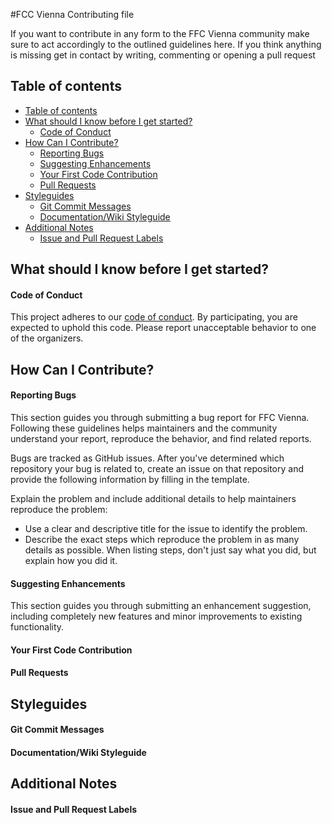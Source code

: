 #FCC Vienna Contributing file

If you want to contribute in any form to the FFC Vienna community make sure to act accordingly to the outlined guidelines here. If you think anything is missing get in contact by writing, commenting or opening a pull request

## Table of contents

<!-- toc orderedList:0 depthFrom:1 depthTo:6 -->

* [Table of contents](#table-of-contents)
* [What should I know before I get started?](#what-should-i-know-before-i-get-started)
    * [Code of Conduct](#code-of-conduct)
* [How Can I Contribute?](#how-can-i-contribute)
    * [Reporting Bugs](#reporting-bugs)
    * [Suggesting Enhancements](#suggesting-enhancements)
    * [Your First Code Contribution](#your-first-code-contribution)
    * [Pull Requests](#pull-requests)
* [Styleguides](#styleguides)
    * [Git Commit Messages](#git-commit-messages)
    * [Documentation/Wiki Styleguide](#documentationwiki-styleguide)
* [Additional Notes](#additional-notes)
    * [Issue and Pull Request Labels](#issue-and-pull-request-labels)

<!-- tocstop -->



## What should I know before I get started?

#### Code of Conduct

This project adheres to our [code of conduct](./CodeOfConduct.md). By participating, you are expected to uphold this code. Please report unacceptable behavior to one of the organizers.

## How Can I Contribute?

#### Reporting Bugs

This section guides you through submitting a bug report for FFC Vienna. Following these guidelines helps maintainers and the community understand your report, reproduce the behavior, and find related reports.

Bugs are tracked as GitHub issues. After you've determined which repository your bug is related to, create an issue on that repository and provide the following information by filling in the template.

Explain the problem and include additional details to help maintainers reproduce the problem:

- Use a clear and descriptive title for the issue to identify the problem.
- Describe the exact steps which reproduce the problem in as many details as possible. When listing steps, don't just say what you did, but explain how you did it.

#### Suggesting Enhancements

This section guides you through submitting an enhancement suggestion, including completely new features and minor improvements to existing functionality.


#### Your First Code Contribution
#### Pull Requests
## Styleguides
#### Git Commit Messages
#### Documentation/Wiki Styleguide
## Additional Notes
#### Issue and Pull Request Labels
